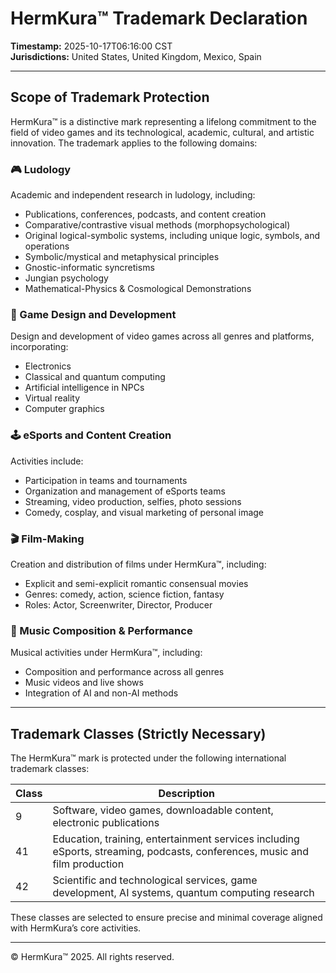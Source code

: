 # HermKura™ Trademark Declaration  
**Timestamp:** 2025-10-17T06:16:00 CST  
**Jurisdictions:** United States, United Kingdom, Mexico, Spain  

---

## Scope of Trademark Protection

HermKura™ is a distinctive mark representing a lifelong commitment to the field of video games and its technological, academic, cultural, and artistic innovation. The trademark applies to the following domains:

### 🎮 Ludology  
Academic and independent research in ludology, including:  
- Publications, conferences, podcasts, and content creation  
- Comparative/contrastive visual methods (morphopsychological)  
- Original logical-symbolic systems, including unique logic, symbols, and operations  
- Symbolic/mystical and metaphysical principles  
- Gnostic-informatic syncretisms  
- Jungian psychology  
- Mathematical-Physics & Cosmological Demonstrations  

### 🧠 Game Design and Development  
Design and development of video games across all genres and platforms, incorporating:  
- Electronics  
- Classical and quantum computing  
- Artificial intelligence in NPCs  
- Virtual reality  
- Computer graphics  

### 🕹️ eSports and Content Creation  
Activities include:  
- Participation in teams and tournaments  
- Organization and management of eSports teams  
- Streaming, video production, selfies, photo sessions  
- Comedy, cosplay, and visual marketing of personal image  

### 🎬 Film-Making  
Creation and distribution of films under HermKura™, including:  
- Explicit and semi-explicit romantic consensual movies  
- Genres: comedy, action, science fiction, fantasy  
- Roles: Actor, Screenwriter, Director, Producer  

### 🎵 Music Composition & Performance  
Musical activities under HermKura™, including:  
- Composition and performance across all genres  
- Music videos and live shows  
- Integration of AI and non-AI methods  

---

## Trademark Classes (Strictly Necessary)

The HermKura™ mark is protected under the following international trademark classes:

| Class | Description |
|-------|-------------|
| 9     | Software, video games, downloadable content, electronic publications |
| 41    | Education, training, entertainment services including eSports, streaming, podcasts, conferences, music and film production |
| 42    | Scientific and technological services, game development, AI systems, quantum computing research |

These classes are selected to ensure precise and minimal coverage aligned with HermKura’s core activities.

---

© HermKura™ 2025. All rights reserved.
